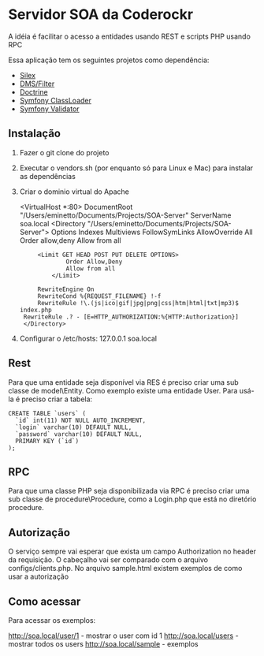 Servidor SOA da Coderockr
=========================

A idéia é facilitar o acesso a entidades usando REST e scripts PHP usando RPC

Essa aplicação tem os seguintes projetos como dependência:

- [Silex](http://silex.sensiolabs.org/)
- [DMS/Filter](https://github.com/rdohms/DMS-Filter)
- [Doctrine](http://www.doctrine-project.org/) 
- [Symfony ClassLoader](https://github.com/symfony/ClassLoader)
- [Symfony Validator](https://github.com/symfony/Validator.git)

Instalação
----------

1. Fazer o git clone do projeto
2. Executar o vendors.sh (por enquanto só para Linux e Mac) para instalar as dependências
3. Criar o dominio virtual do Apache

    <VirtualHost *:80>
        DocumentRoot "/Users/eminetto/Documents/Projects/SOA-Server"
        ServerName soa.local
        <Directory "/Users/eminetto/Documents/Projects/SOA-Server">
            Options Indexes Multiviews FollowSymLinks
            AllowOverride All
            Order allow,deny
            Allow from all

            <Limit GET HEAD POST PUT DELETE OPTIONS>
                    Order Allow,Deny
                    Allow from all
                </Limit>
            
            RewriteEngine On
            RewriteCond %{REQUEST_FILENAME} !-f
            RewriteRule !\.(js|ico|gif|jpg|png|css|htm|html|txt|mp3)$ index.php
        RewriteRule .? - [E=HTTP_AUTHORIZATION:%{HTTP:Authorization}]
        </Directory>
    </VirtualHost>

4. Configurar o /etc/hosts:
127.0.0.1   soa.local


Rest
----

Para que uma entidade seja disponível via RES é preciso criar uma sub classe de model\Entity. Como exemplo existe uma entidade User. Para usá-la é preciso criar a tabela:

    CREATE TABLE `users` (
      `id` int(11) NOT NULL AUTO_INCREMENT,
      `login` varchar(10) DEFAULT NULL,
      `password` varchar(10) DEFAULT NULL,
      PRIMARY KEY (`id`)
    );

RPC
---

Para que uma classe PHP seja disponibilizada via RPC é preciso criar uma sub classe de procedure\Procedure, como a Login.php que está no diretório procedure.


Autorização
-----------

O serviço sempre vai esperar que exista um campo Authorization no header da requisição. O cabeçalho vai ser comparado com o arquivo configs/clients.php. No arquivo sample.html existem exemplos de como usar a autorização


Como acessar
------------

Para acessar os exemplos:

http://soa.local/user/1 - mostrar o user com id 1
http://soa.local/users - mostrar todos os users
http://soa.local/sample - exemplos
